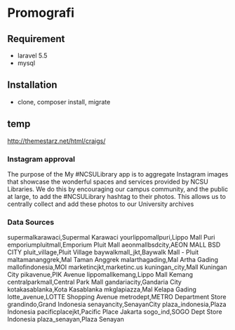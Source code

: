 # Promografi

## Requirement
- laravel 5.5
- mysql

## Installation
- clone, composer install, migrate


## temp
http://themestarz.net/html/craigs/

### Instagram approval
The purpose of the My #NCSULibrary app is to aggregate  Instagram images that showcase the wonderful spaces and services provided by NCSU Libraries. We do this by encouraging our campus community, and the public at large, to add the #NCSULibrary hashtag to their photos. This allows us to centrally collect and add these photos to our University archives


### Data Sources
supermalkarawaci,Supermal Karawaci
yourlippomallpuri,Lippo Mall Puri
emporiumpluitmall,Emporium Pluit Mall
aeonmallbsdcity,AEON MALL BSD CITY
pluit_village,Pluit Village
baywalkmall_jkt,Baywalk Mall - Pluit
maltamananggrek,Mal Taman Anggrek
malarthagading,Mal Artha Gading
mallofindonesia,MOI
marketincjkt,marketinc.us
kuningan_city,Mall Kuningan City
pikavenue,PIK Avenue
lippomallkemang,Lippo Mall Kemang
centralparkmall,Central Park Mall
gandariacity,Gandaria City
kotakasablanka,Kota Kasablanka
mkglapiazza,Mal Kelapa Gading
lotte_avenue,LOTTE Shopping Avenue
metrodept,METRO Department Store
grandindo,Grand Indonesia
senayancity,SenayanCity
plaza_indonesia,Plaza Indonesia
pacificplacejkt,Pacific Place Jakarta
sogo_ind,SOGO Dept Store Indonesia
plaza_senayan,Plaza Senayan